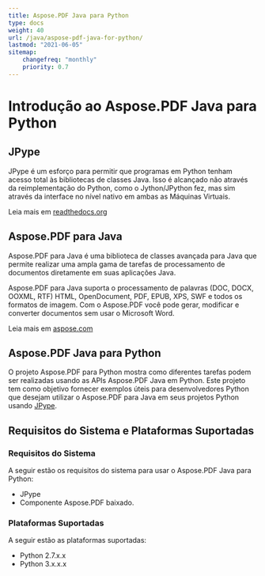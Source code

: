 ```yaml
---
title: Aspose.PDF Java para Python
type: docs
weight: 40
url: /java/aspose-pdf-java-for-python/
lastmod: "2021-06-05"
sitemap:
    changefreq: "monthly"
    priority: 0.7
---
```


# Introdução ao Aspose.PDF Java para Python

## JPype

JPype é um esforço para permitir que programas em Python tenham acesso total às bibliotecas de classes Java. Isso é alcançado não através da reimplementação do Python, como o Jython/JPython fez, mas sim através da interface no nível nativo em ambas as Máquinas Virtuais.

Leia mais em [readthedocs.org](http://jpype.readthedocs.org/en/latest/userguide.html)

## Aspose.PDF para Java

Aspose.PDF para Java é uma biblioteca de classes avançada para Java que permite realizar uma ampla gama de tarefas de processamento de documentos diretamente em suas aplicações Java.

Aspose.PDF para Java suporta o processamento de palavras (DOC, DOCX, OOXML, RTF) HTML, OpenDocument, PDF, EPUB, XPS, SWF e todos os formatos de imagem. Com o Aspose.PDF você pode gerar, modificar e converter documentos sem usar o Microsoft Word.

Leia mais em [aspose.com](https://products.aspose.com/words/java)

## Aspose.PDF Java para Python

O projeto Aspose.PDF para Python mostra como diferentes tarefas podem ser realizadas usando as APIs Aspose.PDF Java em Python. Este projeto tem como objetivo fornecer exemplos úteis para desenvolvedores Python que desejam utilizar o Aspose.PDF para Java em seus projetos Python usando [JPype](http://jpype.readthedocs.org/en/latest/userguide.html).

## Requisitos do Sistema e Plataformas Suportadas

### Requisitos do Sistema

A seguir estão os requisitos do sistema para usar o Aspose.PDF Java para Python:

- JPype
- Componente Aspose.PDF baixado.

### Plataformas Suportadas

A seguir estão as plataformas suportadas:

- Python 2.7.x.x
- Python 3.x.x.x